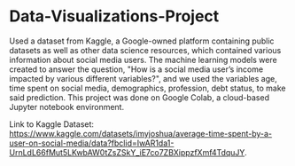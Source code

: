 # Data-Visualizations-Project

Used a dataset from Kaggle, a Google-owned platform containing public datasets as well as other data science resources, which contained various information about social media users. The machine learning models were created to answer the question, "How is a social media user’s income impacted by various different variables?", and we used the variables age, time spent on social media, demographics, profession, debt status, to make said prediction. This project was done on Google Colab, a cloud-based Jupyter notebook environment. 

Link to Kaggle Dataset: https://www.kaggle.com/datasets/imyjoshua/average-time-spent-by-a-user-on-social-media/data?fbclid=IwAR1da1-UrnLdL66fMut5LKwbAW0tZsZSkY_iE7co7ZBXippzfXmf4TdquJY.
